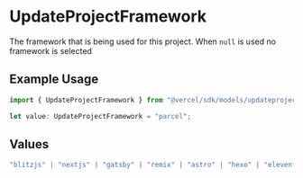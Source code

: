 # UpdateProjectFramework

The framework that is being used for this project. When `null` is used no framework is selected

## Example Usage

```typescript
import { UpdateProjectFramework } from "@vercel/sdk/models/updateprojectop.js";

let value: UpdateProjectFramework = "parcel";
```

## Values

```typescript
"blitzjs" | "nextjs" | "gatsby" | "remix" | "astro" | "hexo" | "eleventy" | "docusaurus-2" | "docusaurus" | "preact" | "solidstart-1" | "solidstart" | "dojo" | "ember" | "vue" | "scully" | "ionic-angular" | "angular" | "polymer" | "svelte" | "sveltekit" | "sveltekit-1" | "ionic-react" | "create-react-app" | "gridsome" | "umijs" | "sapper" | "saber" | "stencil" | "nuxtjs" | "redwoodjs" | "hugo" | "jekyll" | "brunch" | "middleman" | "zola" | "hydrogen" | "vite" | "vitepress" | "vuepress" | "parcel" | "fasthtml" | "sanity-v3" | "sanity" | "storybook"
```